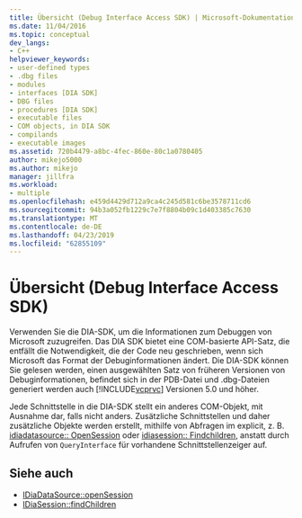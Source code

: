 ```yaml
---
title: Übersicht (Debug Interface Access SDK) | Microsoft-Dokumentation
ms.date: 11/04/2016
ms.topic: conceptual
dev_langs:
- C++
helpviewer_keywords:
- user-defined types
- .dbg files
- modules
- interfaces [DIA SDK]
- DBG files
- procedures [DIA SDK]
- executable files
- COM objects, in DIA SDK
- compilands
- executable images
ms.assetid: 720b4479-a8bc-4fec-860e-80c1a0780405
author: mikejo5000
ms.author: mikejo
manager: jillfra
ms.workload:
- multiple
ms.openlocfilehash: e459d4429d712a9ca4c245d581c6be3578711cd6
ms.sourcegitcommit: 94b3a052fb1229c7e7f8804b09c1d403385c7630
ms.translationtype: MT
ms.contentlocale: de-DE
ms.lasthandoff: 04/23/2019
ms.locfileid: "62855109"
---
```

# <a name="overview-debug-interface-access-sdk"></a>Übersicht (Debug Interface Access SDK)
Verwenden Sie die DIA-SDK, um die Informationen zum Debuggen von Microsoft zuzugreifen. Das DIA SDK bietet eine COM-basierte API-Satz, die entfällt die Notwendigkeit, die der Code neu geschrieben, wenn sich Microsoft das Format der Debuginformationen ändert. Die DIA-SDK können Sie gelesen werden, einen ausgewählten Satz von früheren Versionen von Debuginformationen, befindet sich in der PDB-Datei und .dbg-Dateien generiert werden auch [!INCLUDE[vcprvc](../../code-quality/includes/vcprvc_md.md)] Versionen 5.0 und höher.

 Jede Schnittstelle in die DIA-SDK stellt ein anderes COM-Objekt, mit Ausnahme dar, falls nicht anders. Zusätzliche Schnittstellen und daher zusätzliche Objekte werden erstellt, mithilfe von Abfragen im explicit, z. B. [idiadatasource:: OpenSession](../../debugger/debug-interface-access/idiadatasource-opensession.md) oder [idiasession:: Findchildren](../../debugger/debug-interface-access/idiasession-findchildren.md), anstatt durch Aufrufen von `QueryInterface` für vorhandene Schnittstellenzeiger auf.

## <a name="see-also"></a>Siehe auch
- [IDiaDataSource::openSession](../../debugger/debug-interface-access/idiadatasource-opensession.md)
- [IDiaSession::findChildren](../../debugger/debug-interface-access/idiasession-findchildren.md)